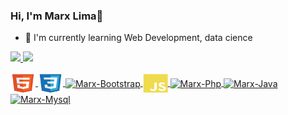 ### Hi, I'm Marx Lima🖖

- 🌱 I'm currently learning Web Development, data cience

<a href="https://github.com/omarxlima">
  <img height="160em" src="https://github-readme-stats.vercel.app/api?username=omarxlima&show_icons=true&theme=dracula&include_all_commits=true&count_private=true"/>
  <img height="160em" src="https://github-readme-stats.vercel.app/api/top-langs/?username=omarxlima&layout=compact&langs_count=7&theme=dracula"/>
</div>

<div style="display: inline_block"><br>
  <img align="center" alt="Marx-HTML" height="30" width="40" src="https://raw.githubusercontent.com/devicons/devicon/master/icons/html5/html5-original.svg">
  <img align="center" alt="Marx-CSS" height="30" width="40" src="https://raw.githubusercontent.com/devicons/devicon/master/icons/css3/css3-original.svg">
  <img align="center" alt="Marx-Bootstrap" height="30" width="40" img src="https://cdn.jsdelivr.net/gh/devicons/devicon/icons/bootstrap/bootstrap-original-wordmark.svg">
    <img align="center" alt="Marx-Js" height="30" width="40" src="https://raw.githubusercontent.com/devicons/devicon/master/icons/javascript/javascript-plain.svg">
  <img align="center" alt="Marx-Php" height="30" width="40" src="https://cdn.jsdelivr.net/gh/devicons/devicon/icons/php/php-original.svg">
 <img align="center" alt="Marx-Java" height="30" width="40" src="https://cdn.jsdelivr.net/gh/devicons/devicon/icons/java/java-original.svg">
 <img align="center" alt="Marx-Mysql" height="30" width="40" src="https://cdn.jsdelivr.net/gh/devicons/devicon/icons/mysql/mysql-original.svg" />
 
</div>

  ##
